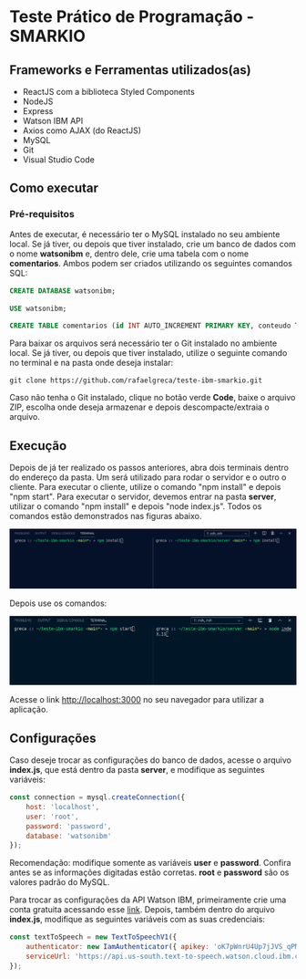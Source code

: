 # Teste Prático de Programação - SMARKIO

## Frameworks e Ferramentas utilizados(as)

* ReactJS com a biblioteca Styled Components
* NodeJS
* Express
* Watson IBM API
* Axios como AJAX (do ReactJS)
* MySQL
* Git
* Visual Studio Code

## Como executar

### Pré-requisitos
Antes de executar, é necessário ter o MySQL instalado no seu ambiente local. Se já tiver, ou depois que tiver instalado, crie um banco de dados com o nome **watsonibm** e, dentro dele, crie uma tabela com o nome **comentarios**. Ambos podem ser criados utilizando os seguintes comandos SQL:

```sql
CREATE DATABASE watsonibm;
```

```sql
USE watsonibm;
```

```sql
CREATE TABLE comentarios (id INT AUTO_INCREMENT PRIMARY KEY, conteudo TEXT(300) NOT NULL);
```

Para baixar os arquivos será necessário ter o Git instalado no ambiente local. Se já tiver, ou depois que tiver instalado, utilize o seguinte comando no terminal e na pasta onde deseja instalar:

```git
git clone https://github.com/rafaelgreca/teste-ibm-smarkio.git
```

Caso não tenha o Git instalado, clique no botão verde **Code**, baixe o arquivo ZIP, escolha onde deseja armazenar e depois descompacte/extraia o arquivo.

## Execução

Depois de já ter realizado os passos anteriores, abra dois terminais dentro do endereço da pasta. Um será utilizado para rodar o servidor e o outro o cliente. Para executar o cliente, utilize o comando "npm install" e depois "npm start". Para executar o servidor, devemos entrar na pasta **server**, utilizar o comando "npm install" e depois "node index.js". Todos os comandos estão demonstrados nas figuras abaixo.

![Comandos npm install](images/comandos_install.png)

Depois use os comandos:

![Comandos de execução do cliente e do servidor](images/comandos2.png)

Acesse o link [http://localhost:3000](http://localhost:3000) no seu navegador para utilizar a aplicação.

## Configurações

Caso deseje trocar as configurações do banco de dados, acesse o arquivo **index.js**, que está dentro da pasta **server**, e modifique as seguintes variáveis:

```javascript
const connection = mysql.createConnection({
    host: 'localhost',
    user: 'root',
    password: 'password',
    database: 'watsonibm'
});
```

Recomendação: modifique somente as variáveis **user** e **password**. Confira antes se as informações digitadas estão corretas. **root** e **password** são os valores padrão do MySQL.

Para trocar as configurações da API Watson IBM, primeiramente crie uma conta gratuita acessando esse [link](https://www.ibm.com/cloud/watson-text-to-speech). Depois, também dentro do arquivo **index.js**, modifique as seguintes variáveis com as suas credenciais:

```javascript
const textToSpeech = new TextToSpeechV1({
    authenticator: new IamAuthenticator({ apikey: 'oK7pWnrU4Up7jJVS_qPMd7Yt6baYVtbTTeu57U1WmUac' }),
    serviceUrl: 'https://api.us-south.text-to-speech.watson.cloud.ibm.com/instances/e1e8b38e-27b3-42b8-b42a-70eb0c12daf5'
});
```